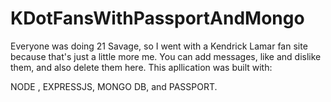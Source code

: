 # KDotFansWithPassportAndMongo

Everyone was doing 21 Savage, so I went with a Kendrick Lamar fan site because that's just a little more me. You can add messages, like and dislike them, and also delete them here. This apllication was built with:

NODE , EXPRESSJS, MONGO DB, and PASSPORT.
